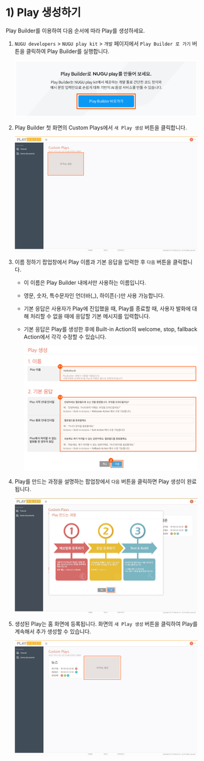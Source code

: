 # 1\) Play 생성하기

Play Builder를 이용하여 다음 순서에 따라 Play를 생성하세요.

1. `NUGU developers` &gt; `NUGU play kit` &gt; `개발` 페이지에서 `Play Builder 로 가기` 버튼을 클릭하여 Play Builder를 실행합니다.

   ![](../../../.gitbook/assets/assets_ch3_311_c01_2-1.png)

2. Play Builder 첫 화면의 Custom Plays에서 `새 Play 생성` 버튼을 클릭합니다.

   ![](../../../.gitbook/assets/assets_ch3_311_c02%20%281%29.png)

3. 이름 정하기 팝업창에서 Play 이름과 기본 응답을 입력한 후 `다음` 버튼을 클릭합니다.
   * 이 이름은 Play Builder 내에서만 사용하는 이름입니다.  
   * 영문, 숫자, 특수문자인 언더바\(\_\), 하이픈\(-\)만 사용 가능합니다.  
   * 기본 응답은 사용자가 Play에 진입했을 때, Play를 종료할 때, 사용자 발화에 대해 처리할 수 없을 때에 응답할 기본 메시지를 입력합니다.  
   * 기본 응답은 Play를 생성한 후에 Built-in Action의 welcome, stop, fallback Action에서 각각 수정할 수 있습니다.

     ![](../../../.gitbook/assets/assets_ch3_311_c03%20%281%29.png)
4. Play를 만드는 과정을 설명하는 팝업창에서 `다음` 버튼을 클릭하면 Play 생성이 완료됩니다.

   ![](../../../.gitbook/assets/assets_ch3_311_c04.png)

5. 생성된 Play는 홈 화면에 등록됩니다. 화면의 `새 Play 생성` 버튼을 클릭하여 Play를 계속해서 추가 생성할 수 있습니다.

   ![](../../../.gitbook/assets/assets_ch3_311_c05%20%281%29%20%281%29%20%281%29%20%282%29%20%282%29%20%281%29.png)

